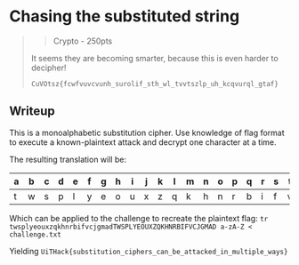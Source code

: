 # Chasing the substituted string

> > Crypto - 250pts
> 
> It seems they are becoming smarter, because this is even harder to decipher!
> 
> ```
> CuVOtsz{fcwfvuvcvunh_surolif_sth_wl_tvvtszlp_uh_kcqvurql_gtaf}
> ```

## Writeup

This is a monoalphabetic substitution cipher.
Use knowledge of flag format to execute a known-plaintext attack and decrypt one character at a time.

The resulting translation will be: 

| a | b | c | d | e | f | g | h | i | j | k | l | m | n | o | p | q | r | s | t | u | v | w | x | y | z |
|---|---|---|---|---|---|---|---|---|---|---|---|---|---|---|---|---|---|---|---|---|---|---|---|---|---|
| t | w | s | p | l | y | e | o | u | x | z | q | k | h | n | r | b | i | f | v | c | j | g | m | a | d |

Which can be applied to the challenge to recreate the plaintext flag:
`tr twsplyeouxzqkhnrbifvcjgmadTWSPLYEOUXZQKHNRBIFVCJGMAD a-zA-Z < challenge.txt`

Yielding `UiTHack{substitution_ciphers_can_be_attacked_in_multiple_ways}`
